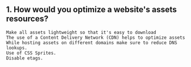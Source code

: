 ## 1. How would you optimize a website's assets resources?
```
Make all assets lightweight so that it's easy to download
The use of a Content Delivery Network (CDN) helps to optimize assets
While hosting assets on different domains make sure to reduce DNS lookups.
Use of CSS Sprites.
Disable etags.
```
